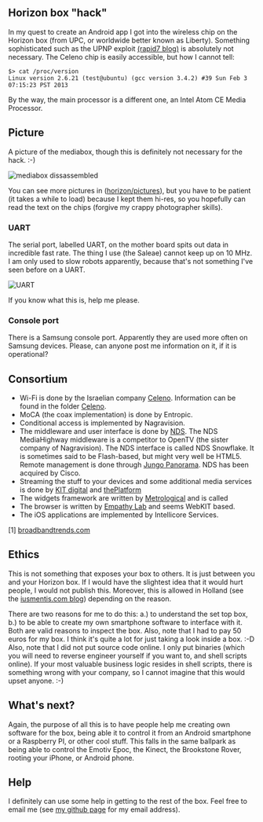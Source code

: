 ## Horizon box "hack"

In my quest to create an Android app I got into the wireless chip on the Horizon box (from UPC, or worldwide better known as Liberty). Something sophisticated such as the UPNP exploit [(rapid7 blog)](https://community.rapid7.com/community/metasploit/blog/2013/01/30/weekly-update) is absolutely not necessary. The Celeno chip is easily accessible, but how I cannot tell:

    $> cat /proc/version
    Linux version 2.6.21 (test@ubuntu) (gcc version 3.4.2) #39 Sun Feb 3 07:15:23 PST 2013

By the way, the main processor is a different one, an Intel Atom CE Media Processor.

## Picture

A picture of the mediabox, though this is definitely not necessary for the hack. :-)

![mediabox dissassembled](https://raw.github.com/mrquincle/horizon/master/pictures/snapshot.jpg)

You can see more pictures in ([horizon/pictures](https://github.com/mrquincle/horizon/pictures)), but you have to be patient (it takes a while to load) because I kept them hi-res, so you hopefully can read the text on the chips (forgive my crappy photographer skills).

### UART

The serial port, labelled UART, on the mother board spits out data in incredible fast rate. The thing I use (the Saleae) cannot keep up on 10 MHz. I am only used to slow robots apparently, because that's not something I've seen before on a UART.

![UART](https://raw.github.com/mrquincle/horizon/master/pictures/logic_analyser.png)

If you know what this is, help me please.

### Console port

There is a Samsung console port. Apparently they are used more often on Samsung devices. Please, can anyone post me information on it, if it is operational?

## Consortium

* Wi-Fi is done by the Israelian company [Celeno](http://www.celeno.com/). Information can be found in the folder [Celeno](https://github.com/mrquincle/horizon/pictures).
* MoCA (the coax implementation) is done by Entropic. 
* Conditional access is implemented by Nagravision.
* The middleware and user interface is done by [NDS](http://www.nds.com/). The NDS MediaHighway middleware is a competitor to OpenTV (the sister company of Nagravision). The NDS interface is called NDS Snowflake. It is sometimes said to be Flash-based, but might very well be HTML5. Remote management is done through [Jungo Panorama](http://www.jungo.com/products/panorama-the-connected-home-manager/). NDS has been acquired by Cisco. 
* Streaming the stuff to your devices and some additional media services is done by [KIT digital](http://www.kitd.com/) and [thePlatform](http://theplatform.com/)
* The widgets framework are written by [Metrological](http://www.metrological.com/) and is called 
* The browser is written by [Empathy Lab](http://www.epam.com/empathylab.html) and seems WebKIT based.
* The iOS applications are implemented by Intellicore Services.


[1] [broadbandtrends.com](http://broadbandtrends.com/blog1/2012/09/09/the-future-of-television-is-on-the-horizon/)


## Ethics

This is not something that exposes your box to others. It is just between you and your Horizon box. If I would have the slightest idea that it would hurt people, I would not publish this. Moreover, this is allowed in Holland (see the [iusmentis.com blog](http://blog.iusmentis.com/2008/02/07/de-legaliteit-van-reverse-engineeren-hardware-en-drivers/)) depending on the reason. 

There are two reasons for me to do this: a.) to understand the set top box, b.) to be able to create my own smartphone software to interface with it. Both are valid reasons to inspect the box. Also, note that I had to pay 50 euros for my box. I think it's quite a lot for just taking a look inside a box. :-D Also, note that I did not put source code online. I only put binaries (which you will need to reverse engineer yourself if you want to, and shell scripts online). If your most valuable business logic resides in shell scripts, there is something wrong with your company, so I cannot imagine that this would upset anyone. :-)

## What's next?

Again, the purpose of all this is to have people help me creating own software for the box, being able it to control it from an Android smartphone or a Raspberry PI, or other cool stuff. This falls in the same ballpark as being able to control the Emotiv Epoc, the Kinect, the Brookstone Rover, rooting your iPhone, or Android phone.

## Help

I definitely can use some help in getting to the rest of the box. Feel free to email me (see [my github page](https://github.com/mrquincle) for my email address).
